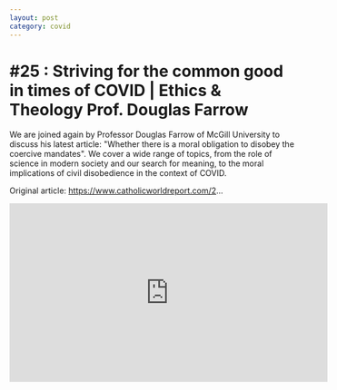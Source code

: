 ```yaml
---
layout: post
category: covid 
---
```


# #25 : Striving for the common good in times of COVID | Ethics & Theology Prof. Douglas Farrow 

We are joined again by Professor Douglas Farrow of McGill University to discuss his latest article: "Whether there is a moral obligation to disobey the coercive mandates". We cover a wide range of topics, from the role of science in modern society and our search for meaning, to the moral implications of civil disobedience in the context of COVID.

Original article: https://www.catholicworldreport.com/2...

<iframe width="560" height="315" src="https://www.youtube.com/embed/01ZK7ZNipk0" title="YouTube video player" frameborder="0" allow="accelerometer; autoplay; clipboard-write; encrypted-media; gyroscope; picture-in-picture" allowfullscreen></iframe>
